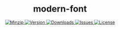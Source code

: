 <h1 align="center">modern-font</h1>

<p align="center">
  <a href="https://unpkg.com/modern-font">
    <img src="https://img.shields.io/bundlephobia/minzip/modern-font" alt="Minzip">
  </a>
  <a href="https://www.npmjs.com/package/modern-font">
    <img src="https://img.shields.io/npm/v/modern-font.svg" alt="Version">
  </a>
  <a href="https://www.npmjs.com/package/modern-font">
    <img src="https://img.shields.io/npm/dm/modern-font" alt="Downloads">
  </a>
  <a href="https://github.com/qq15725/modern-font/issues">
    <img src="https://img.shields.io/github/issues/qq15725/modern-font" alt="Issues">
  </a>
  <a href="https://github.com/qq15725/modern-font/blob/main/LICENSE">
    <img src="https://img.shields.io/npm/l/modern-font.svg" alt="License">
  </a>
</p>
